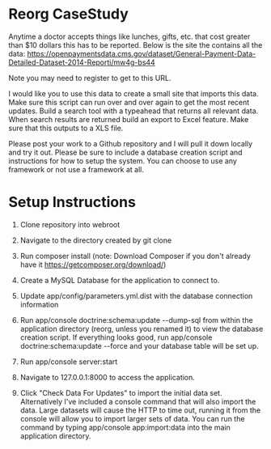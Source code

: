 Reorg CaseStudy
=========

Anytime a doctor accepts things like lunches, gifts, etc. that cost greater than $10 dollars this has to be reported.  Below is the site the contains all the data:
https://openpaymentsdata.cms.gov/dataset/General-Payment-Data-Detailed-Dataset-2014-Reporti/mw4g-bs44
 
Note you may need to register to get to this URL.
 
I would like you to use this data to create a small site that imports this data.  Make sure this script can run over and over again to get the most recent updates.  Build a search tool with a typeahead that returns all relevant data.  When search results are returned build an export to Excel feature.  Make sure that this outputs to a XLS file.
 
Please post your work to a Github repository and I will pull it down locally and try it out.  Please be sure to include a database creation script and instructions for how to setup the system.  You can choose to use any framework or not use a framework at all.


Setup Instructions
=========
1) Clone repository into webroot

2) Navigate to the directory created by git clone

3) Run composer install  (note: Download Composer if you don't already have it https://getcomposer.org/download/)

4) Create a MySQL Database for the application to connect to. 

5) Update app/config/parameters.yml.dist with the database connection information

6) Run app/console doctrine:schema:update --dump-sql from within the application directory (reorg, unless you renamed it) to view the database creation script. If everything looks good, run app/console doctrine:schema:update --force and your database table will be set up.

7) Run app/console server:start

8) Navigate to 127.0.0.1:8000 to access the application.

9) Click "Check Data For Updates" to import the initial data set. Alternatively I've included a console command that will also import the data. Large datasets will cause the HTTP to time out, running it from the console will allow you to import larger sets of data. You can run the command by typing app/console app:import:data into the main application directory.
